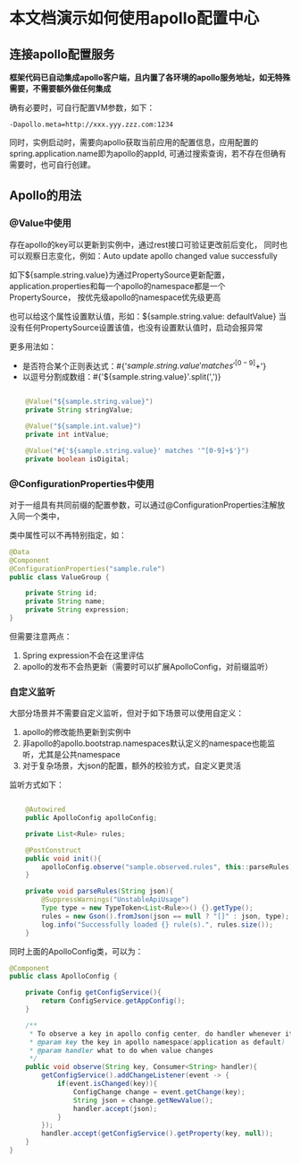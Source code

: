 
# 本文档演示如何使用apollo配置中心

## 连接apollo配置服务

**框架代码已自动集成apollo客户端，且内置了各环境的apollo服务地址，如无特殊需要，不需要额外做任何集成**

确有必要时，可自行配置VM参数，如下：
```properties
-Dapollo.meta=http://xxx.yyy.zzz.com:1234
```

同时，实例启动时，需要向apollo获取当前应用的配置信息，应用配置的spring.application.name即为apollo的appId,
可通过搜索查询，若不存在但确有需要时，也可自行创建。

## Apollo的用法

### @Value中使用

存在apollo的key可以更新到实例中，通过rest接口可验证更改前后变化，
同时也可以观察日志变化，例如：Auto update apollo changed value successfully

如下${sample.string.value}为通过PropertySource更新配置，
application.properties和每一个apollo的namespace都是一个PropertySource，
按优先级apollo的namespace优先级更高

也可以给这个属性设置默认值，形如：${sample.string.value: defaultValue}
当没有任何PropertySource设置该值，也没有设置默认值时，启动会报异常

更多用法如：
- 是否符合某个正则表达式：#{'${sample.string.value}' matches '^[0-9]+$'}
- 以逗号分割成数组：#{'${sample.string.value}'.split(',')}

```java

    @Value("${sample.string.value}")
    private String stringValue;

    @Value("${sample.int.value}")
    private int intValue;

    @Value("#{'${sample.string.value}' matches '^[0-9]+$'}")
    private boolean isDigital;
```

### @ConfigurationProperties中使用

对于一组具有共同前缀的配置参数，可以通过@ConfigurationProperties注解放入同一个类中，

类中属性可以不再特别指定，如：
```java
@Data
@Component
@ConfigurationProperties("sample.rule")
public class ValueGroup {

    private String id;
    private String name;
    private String expression;
}

```

但需要注意两点：
1. Spring expression不会在这里评估
2. apollo的发布不会热更新（需要时可以扩展ApolloConfig，对前缀监听）

### 自定义监听

大部分场景并不需要自定义监听，但对于如下场景可以使用自定义：
1. apollo的修改能热更新到实例中
2. 非apollo的apollo.bootstrap.namespaces默认定义的namespace也能监听，尤其是公共namespace
3. 对于复杂场景，大json的配置，额外的校验方式，自定义更灵活

监听方式如下：
```java

    @Autowired
    public ApolloConfig apolloConfig;

    private List<Rule> rules;

    @PostConstruct
    public void init(){
        apolloConfig.observe("sample.observed.rules", this::parseRules);
    }

    private void parseRules(String json){
        @SuppressWarnings("UnstableApiUsage")
        Type type = new TypeToken<List<Rule>>() {}.getType();
        rules = new Gson().fromJson(json == null ? "[]" : json, type);
        log.info("Successfully loaded {} rule(s).", rules.size());
    }

```

同时上面的ApolloConfig类，可以为：
```java
@Component
public class ApolloConfig {

    private Config getConfigService(){
        return ConfigService.getAppConfig();
    }

    /**
     * To observe a key in apollo config center, do handler whenever it changes.
     * @param key the key in apollo namespace(application as default)
     * @param handler what to do when value changes
     */
    public void observe(String key, Consumer<String> handler){
        getConfigService().addChangeListener(event -> {
            if(event.isChanged(key)){
                ConfigChange change = event.getChange(key);
                String json = change.getNewValue();
                handler.accept(json);
            }
        });
        handler.accept(getConfigService().getProperty(key, null));
    }
}
```
